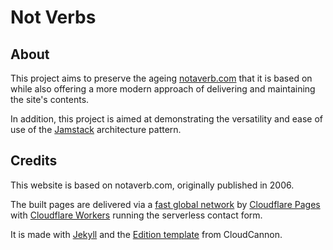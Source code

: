 # Not Verbs

## About
This project aims to preserve the ageing [notaverb.com](http://notaverb.com) that it is based on while also offering a more modern approach of delivering and maintaining the site's contents.

In addition, this project is aimed at demonstrating the versatility and ease of use of the [Jamstack](https://en.wikipedia.org/wiki/Jamstack) architecture pattern.

## Credits
This website is based on notaverb.com, originally published in 2006.

The built pages are delivered via a [fast global network](https://www.cloudflare.com/network/) by [Cloudflare Pages](https://pages.cloudflare.com/) with [Cloudflare Workers](https://workers.cloudflare.com/) running the serverless contact form.

It is made with [Jekyll](https://jekyllrb.com/) and the [Edition template](https://github.com/CloudCannon/edition-jekyll-template) from CloudCannon.
